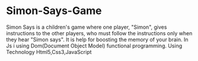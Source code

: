 # Simon-Says-Game
Simon Says is a children's game where one player, "Simon",
gives instructions to the other players,
who must follow the instructions only when they hear "Simon says".
It is help for boosting the memory of your brain.
In Js i  using Dom(Document Object Model) functional programming.
Using Technology Html5,Css3,JavaScript
